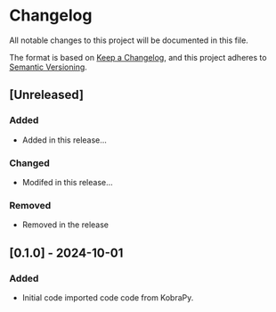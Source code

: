 # Changelog

All notable changes to this project will be documented in this file.

The format is based on [Keep a Changelog](https://keepachangelog.com/en/1.1.0/),
and this project adheres to [Semantic Versioning](https://semver.org/spec/v2.0.0.html).

## [Unreleased]

### Added

- Added in this release...

### Changed

- Modifed in this release...

### Removed

- Removed in the release

## [0.1.0] - 2024-10-01

### Added

- Initial code imported code code from KobraPy.
